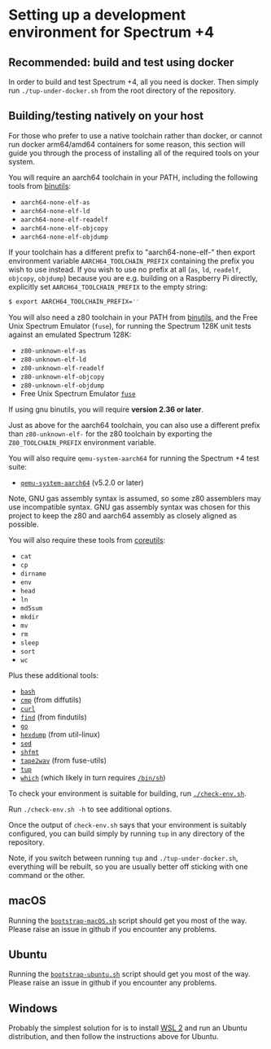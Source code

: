# Setting up a development environment for Spectrum +4

## Recommended: build and test using docker

In order to build and test Spectrum +4, all you need is docker. Then simply
run `./tup-under-docker.sh` from the root directory of the repository.

## Building/testing natively on your host

For those who prefer to use a native toolchain rather than docker, or cannot
run docker arm64/amd64 containers for some reason, this section will guide you
through the process of installing all of the required tools on your system.

You will require an aarch64 toolchain in your PATH, including the following
tools from [binutils](https://www.gnu.org/software/binutils/):

  * `aarch64-none-elf-as`
  * `aarch64-none-elf-ld`
  * `aarch64-none-elf-readelf`
  * `aarch64-none-elf-objcopy`
  * `aarch64-none-elf-objdump`

If your toolchain has a different prefix to "aarch64-none-elf-" then export
environment variable `AARCH64_TOOLCHAIN_PREFIX` containing the prefix you wish
to use instead.  If you wish to use no prefix at all (`as`, `ld`, `readelf`,
`objcopy`, `objdump`) because you are e.g. building on a Raspberry Pi directly,
explicitly set `AARCH64_TOOLCHAIN_PREFIX` to the empty string:

```bash
$ export AARCH64_TOOLCHAIN_PREFIX=''
```

You will also need a z80 toolchain in your PATH from
[binutils](https://www.gnu.org/software/binutils/), and the Free Unix Spectrum
Emulator (`fuse`), for running the Spectrum 128K unit tests against an emulated
Spectrum 128K:

  * `z80-unknown-elf-as`
  * `z80-unknown-elf-ld`
  * `z80-unknown-elf-readelf`
  * `z80-unknown-elf-objcopy`
  * `z80-unknown-elf-objdump`
  * Free Unix Spectrum Emulator [`fuse`](http://fuse-emulator.sourceforge.net/)

If using gnu binutils, you will require __version 2.36 or later__.

Just as above for the aarch64 toolchain, you can also use a different prefix
than `z80-unknown-elf-` for the z80 toolchain by exporting the
`Z80_TOOLCHAIN_PREFIX` environment variable.

You will also require `qemu-system-aarch64` for running the Spectrum +4 test
suite:

  * [`qemu-system-aarch64`](https://www.qemu.org/) (v5.2.0 or later)

Note, GNU gas assembly syntax is assumed, so some z80 assemblers may use
incompatible syntax. GNU gas assembly syntax was chosen for this project to
keep the z80 and aarch64 assembly as closely aligned as possible.

You will also require these tools from
[coreutils](https://www.gnu.org/software/coreutils/):

  * `cat`
  * `cp`
  * `dirname`
  * `env`
  * `head`
  * `ln`
  * `md5sum`
  * `mkdir`
  * `mv`
  * `rm`
  * `sleep`
  * `sort`
  * `wc`

Plus these additional tools:

  * [`bash`](https://www.gnu.org/software/bash/)
  * [`cmp`](https://www.gnu.org/software/diffutils/) (from diffutils)
  * [`curl`](https://github.com/curl/curl/)
  * [`find`](https://www.gnu.org/software/findutils/) (from findutils)
  * [`go`](https://golang.org/)
  * [`hexdump`](https://git.kernel.org/pub/scm/utils/util-linux/util-linux.git/)
  (from util-linux)
  * [`sed`](https://www.gnu.org/software/sed/)
  * [`shfmt`](https://github.com/mvdan/sh/tree/master/cmd/shfmt)
  * [`tape2wav`](https://sourceforge.net/p/fuse-emulator/fuse-utils/ci/master/tree/)
  (from fuse-utils)
  * [`tup`](http://gittup.org/tup/)
  * [`which`](https://carlowood.github.io/which/) (which likely in turn requires
  [`/bin/sh`](https://www.gnu.org/software/bash/))

To check your environment is suitable for building, run
[`./check-env.sh`](check-env.sh).

Run `./check-env.sh -h` to see additional options.

Once the output of `check-env.sh` says that your environment is suitably
configured, you can build simply by running `tup` in any directory of the
repository.

Note, if you switch between running `tup` and `./tup-under-docker.sh`,
everything will be rebuilt, so you are usually better off sticking with one
command or the other.

## macOS

Running the [`bootstrap-macOS.sh`](macOS/bootstrap-macOS.sh) script should get
you most of the way.  Please raise an issue in github if you encounter any
problems.

## Ubuntu

Running the [`bootstrap-ubuntu.sh`](ubuntu/bootstrap-ubuntu.sh) script should
get you most of the way.  Please raise an issue in github if you encounter any
problems.

## Windows

Probably the simplest solution for is to install [WSL
2](https://docs.microsoft.com/en-us/windows/wsl/install) and run an Ubuntu
distribution, and then follow the instructions above for Ubuntu.

